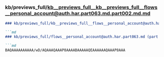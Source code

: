 ### kb/previews_full/kb__previews_full__kb__previews_full__flows__personal_account@auth.har.part063.md.part002.md.md

```md
### kb/previews_full/kb__previews_full__flows__personal_account@auth.har.part063.md.part002.md

```md
### kb/previews_full/flows__personal_account@auth.har.part063.md (part 002)

```md
BAQAAAAAAAAAA/wD/AQAAAQAAAP8AAAABAAAAAQEAAAAAAQAAAP8AAA
```

```

```

```
